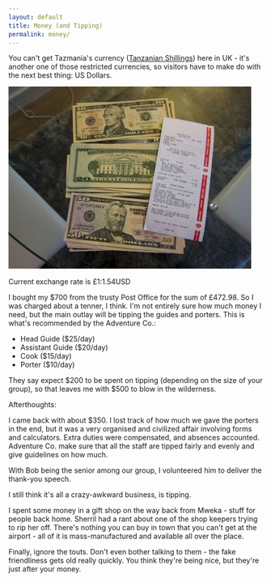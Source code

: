 ```yaml
---
layout: default
title: Money (and Tipping)
permalink: money/
---
```


You can't get Tazmania's currency ([Tanzanian Shillings](http://en.wikipedia.org/wiki/Tanzanian_shilling)) here in UK - it's another one of those restricted currencies, so visitors have to make do with the next best thing: US Dollars.

![](/assets/optimised/money.jpg)

Current exchange rate is £1:1.54USD

I bought my $700 from the trusty Post Office for the sum of £472.98. So I was charged about a tenner, I think. I'm not entirely sure how much money I need, but the main outlay will be tipping the guides and porters. This is what's recommended by the Adventure Co.:

* Head Guide ($25/day)
* Assistant Guide ($20/day)
* Cook ($15/day)
* Porter ($10/day)

They say expect $200 to be spent on tipping (depending on the size of your group), so that leaves me with $500 to blow in the wilderness.

Afterthoughts:

I came back with about $350. I lost track of how much we gave the porters in the end, but it was a very organised and civilized affair involving forms and calculators. Extra duties were compensated, and absences accounted. Adventure Co. make sure that all the staff are tipped fairly and evenly and give guidelines on how much.

With Bob being the senior among our group, I volunteered him to deliver the thank-you speech.

I still think it's all a crazy-awkward business, is tipping.

I spent some money in a gift shop on the way back from Mweka - stuff for people back home. Sherril had a rant about one of the shop keepers trying to rip her off. There's nothing you can buy in town that you can't get at the airport - all of it is mass-manufactured and available all over the place.

Finally, ignore the touts. Don't even bother talking to them - the fake friendliness gets old really quickly. You think they're being nice, but they're just after your money.